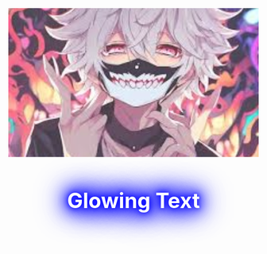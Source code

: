 <div style="text-align: center;">
  <img src="images.jpg" alt="Cool Background GIF" style="width: 100%; height: 300px; opacity: 0.8; object-fit:center; object-fit:cover;">
  <h1 style="font-size: 3em; color: #fff; text-shadow: 0 0 10px #00f, 0 0 20px #00f, 0 0 30px #00f, 0 0 40px #00f, 0 0 50px #00f, 0 0 60px #00f, 0 0 70px #00f;">
    Glowing Text
  </h1>
</div>
